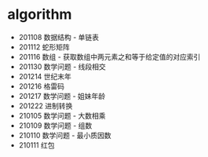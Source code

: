 # algorithm
- 201108 数据结构 - 单链表
- 201112 蛇形矩阵
- 201116 数组 - 获取数组中两元素之和等于给定值的对应索引
- 201130 数学问题 - 线段相交
- 201214 世纪末年
- 201216 格雷码
- 201217 数学问题 - 姐妹年龄
- 201222 进制转换
- 210105 数学问题 - 大数相乘
- 210109 数学问题 - 组数
- 210110 数学问题 - 最小质因数
- 210111 红包

